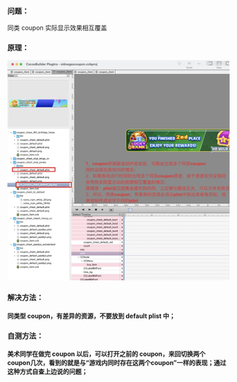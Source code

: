 ### 问题：

同类 coupon 实际显示效果相互覆盖

### 原理：

![image1](/assets/1758727509719_9c9da077.png)

### 解决方法：

#### 同类型 coupon，有差异的资源，不要放到 default plist 中；

### 自测方法：

#### 美术同学在做完 coupon 以后，可以打开之前的 coupon，来回切换两个 coupon几次，看到的就是与“游戏内同时存在这两个coupon”一样的表现；通过这种方式自查上边说的问题；
